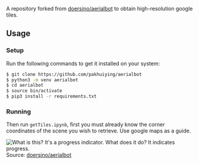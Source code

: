 A repository forked from [doersino/aerialbot](https://github.com/doersino/aerialbot) to obtain high-resolution google tiles.


## Usage

### Setup
Run the following commands to get it installed on your system:

```bash
$ git clone https://github.com/pakhuiying/aerialbot
$ python3 -m venv aerialbot
$ cd aerialbot
$ source bin/activate
$ pip3 install -r requirements.txt
```

### Running

Then run `getTiles.ipynb`, first you must already know the corner coordinates of the scene you wish to retrieve. Use google maps as a guide.


![What is this? It's a progress indicator. What does it do? It indicates progress.](demo.gif)
Source: [doersino/aerialbot](https://github.com/doersino/aerialbot)